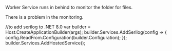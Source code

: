 Worker Service runs in behind to monitor the folder for files.

There is a problem in the monitoring.


//to add serilog to .NET 8.0
var builder = Host.CreateApplicationBuilder(args);
builder.Services.AddSerilog(config => { config.ReadFrom.Configuration(builder.Configuration); });
builder.Services.AddHostedService<Worker>();
